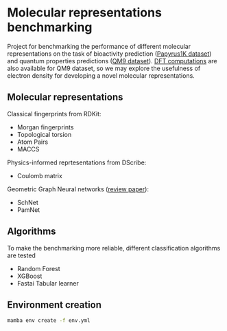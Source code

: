 # Molecular representations benchmarking
Project for benchmarking the performance of different molecular representations on the task of bioactivity prediction ([Papyrus1K dataset](https://jcheminf.biomedcentral.com/articles/10.1186/s13321-022-00672-x)) and quantum properties predictions ([QM9 dataset](https://moleculenet.org/datasets-1)). [DFT computations](https://purl.stanford.edu/kf921gd3855) are also available for QM9 dataset, so we may explore the usefulness of electron density for developing a novel molecular representations.

## Molecular representations

Classical fingerprints from RDKit:
* Morgan fingerprints
* Topological torsion
* Atom Pairs
* MACCS

Physics-informed reprtesentations from DScribe:
* Coulomb matrix

Geometric Graph Neural networks ([review paper](https://arxiv.org/abs/2312.07511)):
* SchNet
* PamNet

## Algorithms

To make the benchmarking more reliable, different classification algorithms are tested

* Random Forest
* XGBoost
* Fastai Tabular learner

## Environment creation
```bash
mamba env create -f env.yml
```
